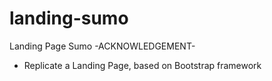 # landing-sumo
Landing Page Sumo
-ACKNOWLEDGEMENT-
- Replicate a Landing Page, based on  Bootstrap framework
